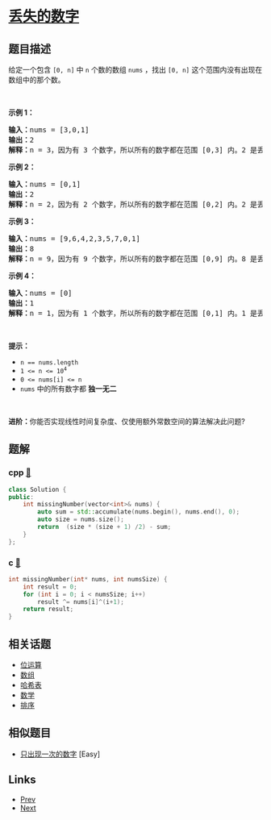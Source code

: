 
# [丢失的数字](https://leetcode-cn.com/problems/missing-number)

## 题目描述

<p>给定一个包含 <code>[0, n]</code>&nbsp;中&nbsp;<code>n</code>&nbsp;个数的数组 <code>nums</code> ，找出 <code>[0, n]</code> 这个范围内没有出现在数组中的那个数。</p>

<ul>
</ul>

<p>&nbsp;</p>

<p><strong>示例 1：</strong></p>

<pre>
<strong>输入：</strong>nums = [3,0,1]
<strong>输出：</strong>2
<b>解释：</b>n = 3，因为有 3 个数字，所以所有的数字都在范围 [0,3] 内。2 是丢失的数字，因为它没有出现在 nums 中。</pre>

<p><strong>示例 2：</strong></p>

<pre>
<strong>输入：</strong>nums = [0,1]
<strong>输出：</strong>2
<b>解释：</b>n = 2，因为有 2 个数字，所以所有的数字都在范围 [0,2] 内。2 是丢失的数字，因为它没有出现在 nums 中。</pre>

<p><strong>示例 3：</strong></p>

<pre>
<strong>输入：</strong>nums = [9,6,4,2,3,5,7,0,1]
<strong>输出：</strong>8
<b>解释：</b>n = 9，因为有 9 个数字，所以所有的数字都在范围 [0,9] 内。8 是丢失的数字，因为它没有出现在 nums 中。</pre>

<p><strong>示例 4：</strong></p>

<pre>
<strong>输入：</strong>nums = [0]
<strong>输出：</strong>1
<b>解释：</b>n = 1，因为有 1 个数字，所以所有的数字都在范围 [0,1] 内。1 是丢失的数字，因为它没有出现在 nums 中。</pre>

<p>&nbsp;</p>

<p><strong>提示：</strong></p>

<ul>
	<li><code>n == nums.length</code></li>
	<li><code>1 &lt;= n &lt;= 10<sup>4</sup></code></li>
	<li><code>0 &lt;= nums[i] &lt;= n</code></li>
	<li><code>nums</code> 中的所有数字都 <strong>独一无二</strong></li>
</ul>

<p>&nbsp;</p>

<p><strong>进阶：</strong>你能否实现线性时间复杂度、仅使用额外常数空间的算法解决此问题?</p>


## 题解

### cpp [🔗](missing-number.cpp) 
```cpp
class Solution {
public:
    int missingNumber(vector<int>& nums) {
        auto sum = std::accumulate(nums.begin(), nums.end(), 0);
        auto size = nums.size();
        return  (size * (size + 1) /2) - sum;
    }
};
```
### c [🔗](missing-number.c) 
```c
int missingNumber(int* nums, int numsSize) {
    int result = 0;
    for (int i = 0; i < numsSize; i++)
        result ^= nums[i]^(i+1);
    return result;
}
```


## 相关话题

- [位运算](../../tags/bit-manipulation.md) 
- [数组](../../tags/array.md) 
- [哈希表](../../tags/hash-table.md) 
- [数学](../../tags/math.md) 
- [排序](../../tags/sorting.md) 


## 相似题目

- [只出现一次的数字](../single-number/README.md)  [Easy] 


## Links

- [Prev](../palindrome-permutation/README.md) 
- [Next](../closest-binary-search-tree-value/README.md) 

